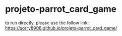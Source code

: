 # projeto-parrot_card_game

to run directly, please use the follow link:
https://sorry8908.github.io/projeto-parrot_card_game/
